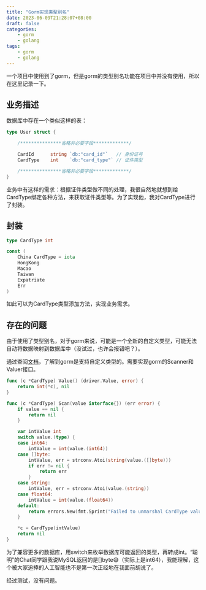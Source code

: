 ```yaml
---
title: "Gorm实现类型别名"
date: 2023-06-09T21:28:07+08:00
draft: false
categories:
    - gorm
    - golang
tags:
    - gorm
    - golang
---
```


一个项目中使用到了gorm，但是gorm的类型别名功能在项目中并没有使用，所以在这里记录一下。

<!--more-->

## 业务描述

数据库中存在一个类似这样的表：
``` Go
type User struct {

    /***************省略非必要字段*************/

	CardId      string `db:"card_id"`   // 身份证号 
    CardType    int    `db:"card_type"` // 证件类型

    /***************省略非必要字段*************/
}
```
业务中有这样的需求：根据证件类型做不同的处理，我很自然地就想到给CardType绑定各种方法，来获取证件类型等。为了实现他，我对CardType进行了封装。

## 封装

``` Go
type CardType int

const (
	China CardType = iota
	HongKong
	Macao
	Taiwan
	Expatriate
	Err
)
```
如此可以为CardType类型添加方法，实现业务需求。

## 存在的问题
由于使用了类型别名，对于gorm来说，可能是一个全新的自定义类型，可能无法自动将数据映射到数据库中（没试过，也许会报错吧？）。

通过查阅[文档](https://gorm.io/zh_CN/docs/data_types.html)，了解到gorm是支持自定义类型的。需要实现gorm的Scanner和Valuer接口。
``` Go
func (c *CardType) Value() (driver.Value, error) {
	return int(*c), nil
}

func (c *CardType) Scan(value interface{}) (err error) {
	if value == nil {
		return nil
	}

	var intValue int
	switch value.(type) {
	case int64:
		intValue = int(value.(int64))
	case []byte:
		intValue, err = strconv.Atoi(string(value.([]byte)))
		if err != nil {
			return err
		}
	case string:
		intValue, err = strconv.Atoi(value.(string))
	case float64:
		intValue = int(value.(float64))
	default:
		return errors.New(fmt.Sprint("Failed to unmarshal CardType value:", value))
	}

	*c = CardType(intValue)
	return nil
}
```
为了兼容更多的数据库，用switch来枚举数据库可能返回的类型，再转成int。“聪明”的Chat同学跟我说MySQL返回的是[]byte😅（实际上是int64），我能理解，这个被大家追捧的人工智能也不是第一次正经地在我面前胡说了。

经过测试，没有问题。